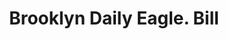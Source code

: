 ---
doi: 10.7916/D8MK7QZC
date_other: '1890'
date_other_textual: 1890-1899
form: printed ephemera
genre:
- Invoices
name:
- Brooklyn Daily Eagle
object_in_context_url: https://biggert.cul.columbia.edu/items/view/ave_biggert_00846
subject_hierarchical_geographic:
- New York, New York, United States
subject_name:
- Brooklyn Daily Eagle
title: Brooklyn Daily Eagle. Bill
sort_title: Brooklyn Daily Eagle. Bill
call_number: ave_biggert_00846
coordinates:
- 40.69277777777778,-73.99027777777778
pid: ave_biggert_00846
identifiers: ave_biggert_00846
permalink: /biggert/ave_biggert_00846/
layout: iiif-image-page
---